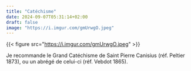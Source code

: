 ```yaml
---
title: "Catéchisme"
date: 2024-09-07T05:31:14+02:00
draft: false
image: "https://i.imgur.com/gmUrwgO.jpeg"
---
```


{{< figure src="https://i.imgur.com/gmUrwgO.jpeg" >}}

Je recommande le Grand Catéchisme de Saint Pierre Canisius (réf. Peltier 1873), ou un abrégé de celui-ci (réf. Vebdot 1865).

